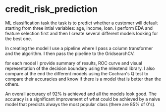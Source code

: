 # credit_risk_prediction
ML classification task
the task is to predict whether a customer will default starting from three intial variables: age, income, loan.
I perform EDA and feature selection first and then I create several different models looking for the best one.

In creating the model I use a pipeline where I pass a column transformer and the algorithm. I then pass the pipeline to the GridsearchCV.

for each model I provide summary of results, ROC curve and visual representation of the decision boundary using the mlextend library.
I also compare at the end the different models using the Cochran's Q test to compare their accuracies and know if there is a model that is better than the others.

An overall accuracy of 92% is achieved and all the models look good. The accuracy is a significant improvement of what could be achieved by a naive model that predicts always the most popular class (there are 85% of 0's).
